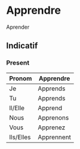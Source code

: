 # Apprendre

Aprender

## Indicatif

### Present

|Pronom|Apprendre|
|-|-|
|Je|Apprends|
|Tu|Apprends|
|Il/Elle|Apprend|
|Nous|Apprenons|
|Vous|Apprenez|
|Ils/Elles|Apprennent|